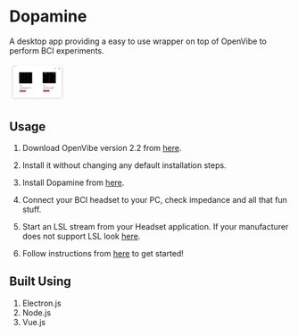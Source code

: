 # Dopamine
A desktop app providing a easy to use wrapper on top of OpenVibe  to perform BCI experiments.

<img src="https://raw.githubusercontent.com/Naresh1318/Dopamine/master/README/UI_image.png" alt="Cover" style="width: 100px;"/>

## Usage
1. Download OpenVibe version 2.2 from [here](http://openvibe.inria.fr/downloads/).

2. Install it without changing any default installation steps.

3. Install Dopamine from [here](https://github.com/Naresh1318/Dopamine/releases).

4. Connect your BCI headset to your PC, check impedance and all that fun stuff.

5. Start an LSL stream from your Headset application. If your manufacturer does not support LSL look [here](https://github.com/sccn/labstreaminglayer).

6. Follow instructions from [here](https://drive.google.com/file/d/1oV1uiYXO0vl_Lwl3DB1Nc3sIiC0FgPPY/view?usp=sharing) to get started!


## Built Using
1. Electron.js
2. Node.js
3. Vue.js
